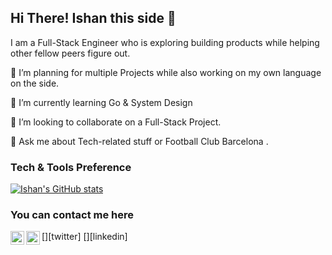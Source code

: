 ## Hi There! Ishan this side 👋


I am a Full-Stack Engineer who is exploring building products while helping other fellow peers figure out.
 
 🔭 I’m planning for multiple Projects while also working on my own language on the side.
 
 🌱 I’m currently learning Go & System Design
 
 
 
 👯 I’m looking to collaborate on a Full-Stack Project.
 
 💬 Ask me about Tech-related stuff or Football Club Barcelona .

### Tech & Tools Preference



[![Ishan's GitHub stats](https://github-readme-stats.vercel.app/api?username=ishanjain1502)](https://github.com/ishanjain1502/github-readme-stats)

### You can contact me here

[<img align="left" alt="ishanjain1502 | Twitter" width="22px" src="https://cdn.jsdelivr.net/npm/simple-icons@v3/icons/twitter.svg" />][twitter]
[<img align="left" alt="hey-ishan | LinkedIn" width="22px" src="https://cdn.jsdelivr.net/npm/simple-icons@v3/icons/linkedin.svg" />][linkedin]
